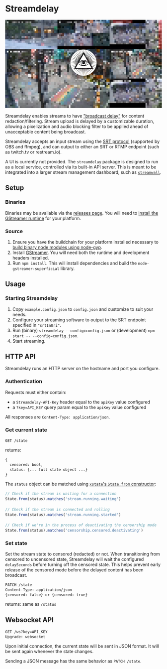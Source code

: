 # Streamdelay

![A pixelated stream filtered using streamdelay](screenshot.png)

Streamdelay enables streams to have ["broadcast delay"](https://en.wikipedia.org/wiki/Broadcast_delay) for content redaction/filtering. Stream upload is delayed by a customizable duration, allowing a pixelization and audio blocking filter to be applied ahead of unacceptable content being broadcast.

Streamdelay accepts an input stream using the [SRT protocol](https://www.haivision.com/products/srt-secure-reliable-transport/) (supported by OBS and ffmpeg), and can output to either an SRT or RTMP endpoint (such as twitch.tv or restream.io).

A UI is currently not provided. The `streamdelay` package is designed to run as a local service, controlled via its built-in API server. This is meant to be integrated into a larger stream management dashboard, such as [`streamwall`](https://github.com/chromakode/streamwall).

## Setup

### Binaries

Binaries may be available via the [releases page](https://github.com/chromakode/streamdelay/releases). You will need to [install the GStreamer runtime](https://gstreamer.freedesktop.org/download/) for your platform.

### Source

1. Ensure you have the buildchain for your platform installed necessary to [build binary node modules using node-gyp](https://github.com/nodejs/node-gyp#installation).
1. Install [GStreamer](https://gstreamer.freedesktop.org/download/). You will need both the runtime and development headers installed.
1. Run `npm install`. This will install dependencies and build the `node-gstreamer-superficial` library.

## Usage

### Starting Streamdelay

1. Copy `example.config.json` to `config.json` and customize to suit your needs.
1. Configure your streaming software to output to the SRT endpoint specified in `"srtInUri"`.
1. Run (binary) `streamdelay --config=config.json` or (development) `npm start -- --config=config.json`.
1. Start streaming.

## HTTP API

Streamdelay runs an HTTP server on the hostname and port you configure.

### Authentication

Requests must either contain:

- a `Streamdelay-API-Key` header equal to the `apiKey` value configured
- a `?key=API_KEY` query param equal to the `apiKey` value configured

All responses are `Content-Type: application/json`.

### Get current state

```
GET /state
```

returns:

```
{
  censored: bool,
  status: {... full state object ...}
}
```

The `status` object can be matched using [`xstate`'s `State.from` constructor](https://xstate.js.org/api/classes/state.html#from):

```js
// Check if the stream is waiting for a connection
State.from(status).matches('stream.running.waiting')

// Check if the stream is connected and rolling
State.from(status).matches('stream.running.started')

// Check if we're in the process of deactivating the censorship mode
State.from(status).matches('censorship.censored.deactivating')
```

### Set state

Set the stream state to censored (redacted) or not. When transitioning from censored to uncensored state, Streamdelay will wait the configured `delaySeconds` before turning off the censored state. This helps prevent early release of the censored mode before the delayed content has been broadcast.

```
PATCH /state
Content-Type: application/json
{censored: false} or {censored: true}
```

returns: same as `/status`

## Websocket API

```
GET /ws?key=API_KEY
Upgrade: websocket
```

Upon initial connection, the current state will be sent in JSON format. It will be sent again whenever the state changes.

Sending a JSON message has the same behavior as `PATCH /state`.
